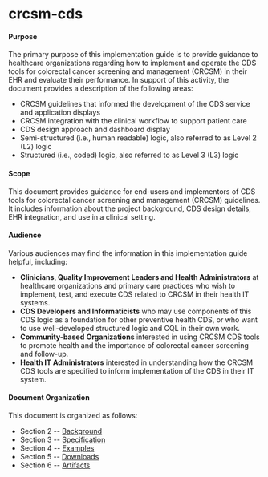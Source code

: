 # crcsm-cds

#### Purpose

The primary purpose of this implementation guide is to provide guidance
to healthcare organizations regarding how to implement and operate the
CDS tools for colorectal cancer screening and management (CRCSM) in their EHR
and evaluate their performance. In support of this activity, the
document provides a description of the following areas:

-   CRCSM guidelines that informed the development of the CDS service and
    application displays
-   CRCSM integration with the clinical workflow to support patient care
-   CDS design approach and dashboard display
-   Semi-structured (i.e., human readable) logic, also referred to as
    Level 2 (L2) logic
-   Structured (i.e., coded) logic, also referred to as Level 3 (L3)
    logic

#### Scope

This document provides guidance for end-users and implementors of CDS
tools for colorectal cancer screening and management (CRCSM) guidelines. It
includes information about the project background, CDS design details,
EHR integration, and use in a clinical setting.

#### Audience

Various audiences may find the information in this implementation guide
helpful, including:

-   **Clinicians, Quality Improvement Leaders and Health
    Administrators** at healthcare organizations and primary care
    practices who wish to implement, test, and execute CDS related to
    CRCSM in their health IT systems.
-   **CDS Developers and Informaticists** who may use components of this
    CDS logic as a foundation for other preventive health CDS, or who
    want to use well-developed structured logic and CQL in their own
    work.
-   **Community-based** **Organizations** interested in using CRCSM CDS
    tools to promote health and the importance of colorectal
    cancer screening and follow-up.
-   **Health IT Administrators** interested in understanding how the
    CRCSM CDS tools are specified to inform implementation of the CDS in
    their IT system.

#### Document Organization

This document is organized as follows:

-   Section 2 -- [Background](background.html)
-   Section 3 -- [Specification](spec.html)
-   Section 4 -- [Examples](examples.html)
-   Section 5 -- [Downloads](downloads.html)
-   Section 6 -- [Artifacts](artifacts.html)

